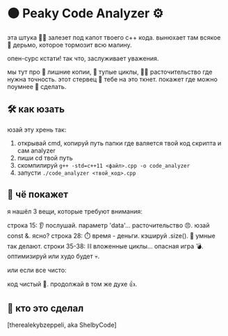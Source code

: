 # ⚫️ Peaky Code Analyzer ⚙️

эта штука 🕵️‍♂️ залезет под капот твоего c++ кода. вынюхает там всякое 🐌 дерьмо, которое тормозит всю малину.

опен-сурс кстати! так что, заслуживает уважения.

мы тут про 💸 лишние копии, 🔄 тупые циклы, 🤦‍♂️ расточительство где нужна точность. этот стервец 🔦 тебе на это ткнет. покажет где можно поумнее 🧠 сделать.

## 🛠️ как юзать

юзай эту хрень так:

1.  открывай cmd, копируй путь папки где валяется твой код скрипта и сам analyzer
2.  пиши cd твой путь
3.  скомпилируй `g++ -std=c++11 <файл>.cpp -o code_analyzer`
4.  запусти `./code_analyzer <твой_код>.cpp`

## 📢 чё покажет

я нашёл 3 вещи, которые требуют внимания:

строка 15: 👂 послушай. параметр 'data'… расточительство 😠. юзай const &. ясно?
строка 28: ⏱️ время - деньги. кэшируй .size(). 🧠 умные так делают.
строки 35-38: ⛓️ вложенные циклы… опасная игра 💣. оптимизируй или худо будет 💀.

или если все чисто:

код чистый 🥃. продолжай в том же духе 👍.


## 👤 кто это сделал

[therealekybzeppeli, aka ShelbyCode]

